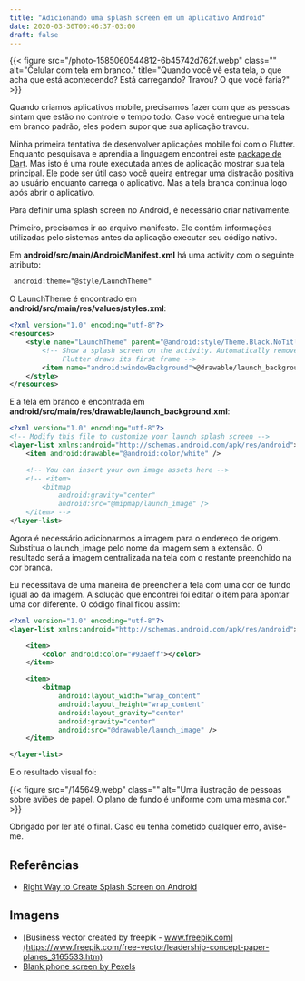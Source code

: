 ```yaml
---
title: "Adicionando uma splash screen em um aplicativo Android"
date: 2020-03-30T00:46:37-03:00
draft: false
---
```


{{< figure src="/photo-1585060544812-6b45742d762f.webp" class="" alt="Celular com tela em branco." title="Quando você vê esta tela, o que acha que está acontecendo? Está carregando? Travou? O que você faria?" >}}

Quando criamos aplicativos mobile, precisamos fazer com que as pessoas sintam que estão no controle o tempo todo. Caso você entregue uma tela em branco padrão, eles podem supor que sua aplicação travou.

Minha primeira tentativa de desenvolver aplicações mobile foi com o Flutter. Enquanto pesquisava e aprendia a linguagem encontrei  este [package de Dart](https://pub.dartlang.org/packages/splashscreen). Mas isto é uma route executada antes de aplicação mostrar sua tela principal. Ele pode ser útil caso você queira entregar uma distração positiva ao usuário enquanto carrega o aplicativo. Mas a tela branca continua logo após abrir o aplicativo.

Para definir uma splash screen no Android, é necessário criar nativamente. 

Primeiro, precisamos ir ao arquivo manifesto. Ele contém informações utilizadas pelo sistemas antes da aplicação executar seu código nativo.

Em **android/src/main/AndroidManifest.xml** há uma activity com o seguinte atributo:

```xml
 android:theme="@style/LaunchTheme"
```

O LaunchTheme é encontrado em **android/src/main/res/values/styles.xml**:

```xml
<?xml version="1.0" encoding="utf-8"?>
<resources>
    <style name="LaunchTheme" parent="@android:style/Theme.Black.NoTitleBar">
        <!-- Show a splash screen on the activity. Automatically removed when
             Flutter draws its first frame -->
        <item name="android:windowBackground">@drawable/launch_background</item>
    </style>
</resources>
```

E a tela em branco é encontrada em **android/src/main/res/drawable/launch_background.xml**:

```xml
<?xml version="1.0" encoding="utf-8"?>
<!-- Modify this file to customize your launch splash screen -->
<layer-list xmlns:android="http://schemas.android.com/apk/res/android">
    <item android:drawable="@android:color/white" />

    <!-- You can insert your own image assets here -->
    <!-- <item>
        <bitmap
            android:gravity="center"
            android:src="@mipmap/launch_image" />
    </item> -->
</layer-list>
```

Agora é necessário adicionarmos a imagem para o endereço de origem. Substitua o launch_image pelo nome da imagem sem a extensão. O resultado será a imagem centralizada na tela com o restante preenchido na cor branca.

Eu necessitava de uma maneira de preencher a tela com uma cor de fundo igual ao da imagem. A solução que encontrei foi editar o item para apontar uma cor diferente. O código final ficou assim:

```xml
<?xml version="1.0" encoding="utf-8"?>
<layer-list xmlns:android="http://schemas.android.com/apk/res/android">

    <item>
        <color android:color="#93aeff"></color>
    </item>

    <item>
        <bitmap
            android:layout_width="wrap_content"
            android:layout_height="wrap_content"
            android:layout_gravity="center"
            android:gravity="center"
            android:src="@drawable/launch_image" />
    </item>

</layer-list>
```

E o resultado visual foi:

{{< figure src="/145649.webp" class="" alt="Uma ilustração de pessoas sobre aviões de papel. O plano de fundo é uniforme com uma mesma cor." >}}

Obrigado por ler até o final. Caso eu tenha cometido qualquer erro, avise-me.

## Referências

- [Right Way to Create Splash Screen on Android](https://android.jlelse.eu/right-way-to-create-splash-screen-on-android-e7f1709ba154)

## Imagens

- [Business vector created by freepik - www.freepik.com](https://www.freepik.com/free-vector/leadership-concept-paper-planes_3165533.htm)
- [Blank phone screen by Pexels](https://images.pexels.com/photos/336948/pexels-photo-336948.jpeg?auto=compress&cs=tinysrgb&h=650&w=940)